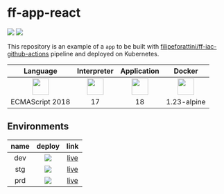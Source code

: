 # ff-app-react
 ![](https://github.com/filipeforattini/ff-app-react/actions/workflows/pipeline.yml/badge.svg) ![](https://img.shields.io/badge/%20%20%F0%9F%93%A6%F0%9F%9A%80-semantic--release-e10079.svg)

This repository is an example of a `app` to be built with [filipeforattini/ff-iac-github-actions](https://github.com/filipeforattini/ff-iac-github-actions) pipeline and deployed on Kubernetes.

| Language | Interpreter | Application | Docker |
|:---:|:---:|:---:|:---:|
| <img src="https://raw.githubusercontent.com/simple-icons/simple-icons/develop/icons/javascript.svg" height="38"> | <img src="https://raw.githubusercontent.com/simple-icons/simple-icons/develop/icons/nodedotjs.svg" height="38"> | <img src="https://raw.githubusercontent.com/simple-icons/simple-icons/develop/icons/react.svg" height="38"> | <img src="https://raw.githubusercontent.com/simple-icons/simple-icons/develop/icons/nginx.svg" height="38"> |
| ECMAScript 2018	| 17 | 18 | 1.23-alpine |

## Environments

| name | deploy | link |
|:---:|:---:|:---:|
| dev | ![](https://img.shields.io/github/deployments/filipeforattini/ff-svc-express/dev?label=deploy) | [live](https://ff-app-react.dev.forattini.app/) |
| stg | ![](https://img.shields.io/github/deployments/filipeforattini/ff-svc-express/stg?label=deploy) | [live](https://ff-app-react.stg.forattini.app/) |
| prd | ![](https://img.shields.io/github/deployments/filipeforattini/ff-svc-express/prd?label=deploy) | [live](https://ff-app-react.prd.forattini.app/) |

